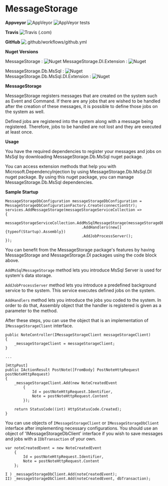 # MessageStorage

**Appveyor**
![AppVeyor](https://img.shields.io/appveyor/ci/ademcatamak/messagestorage.svg) ![AppVeyor tests](https://img.shields.io/appveyor/tests/ademcatamak/messagestorage.svg)

**Travis**
![Travis (.com)](https://travis-ci.com/AdemCatamak/MessageStorage.svg?branch=master)

**GitHub**
![.github/workflows/github.yml](https://github.com/AdemCatamak/MessageStorage/workflows/.github/workflows/github.yml/badge.svg?branch=master)

**Nuget Versions**

MessageStorage : ![Nuget](https://img.shields.io/nuget/v/MessageStorage.svg)  MessageStorage.DI.Extension : ![Nuget](https://img.shields.io/nuget/v/MessageStorage.DI.Extension.svg)

MessageStorage.Db.MsSql : ![Nuget](https://img.shields.io/nuget/v/MessageStorage.Db.MsSql.svg) MessageStorage.Db.MsSql.DI.Extension : ![Nuget](https://img.shields.io/nuget/v/MessageStorage.Db.MsSql.DI.Extension.svg)

**MessageStorage**

MessageStorage registers messages that are created on the system such as Event and Command. If there are any jobs that are wished to be handled after the creation of these messages, it is possible to define those jobs on the system as well.

Defined jobs are registered into the system along with a message being registered. Therefore, jobs to be handled are not lost and they are executed at least once.

 **Usage**
 
You have the required dependencies to register your messages and jobs on MsSql by downloading MessageStorage.Db.MsSql nuget package.
 
You can access extension methods that help you with Microsoft.DependencyInjection by using MessageStorage.Db.MsSql.DI nuget package. By using this nuget package, you can manage MessageStorage.Db.MsSql dependencies.
 
 **Sample Startup** 
 
  ```
 MessageStorageDbConfiguration messageStorageDbConfiguration = MessageStorageDbConfigurationFactory.Create(connectionStr);
 services.AddMessageStorage(messageStorageServiceCollection =>
 {
     messageStorageServiceCollection.AddMsSqlMessageStorage(messageStorageDbConfiguration)
                                    .AddHandlers(new[] {typeof(Startup).Assembly})
                                    .AddJobProcessServer();
 });
 ```

You can benefit from the MessageStorage package's features by having MessageStorage and MessageStorage.DI packages using the code block above.

`AddMsSqlMessageStorage` method lets you introduce MsSql Server is used for system's data storage.

`AddJobProcessServer` method lets you introduce a predefined background service to the system. This service executes defined jobs on the system.

`AddHandlers` method lets you introduce the jobs you coded to the system. In order to do that, Assembly object that the handler is registered is given as a parameter to the method.

After these steps, you can use the object that is an implementation of `IMessageStorageClient` interface.

```
public NoteController(IMessageStorageClient messageStorageClient)
{
    _messageStorageClient = messageStorageClient;
}

...

[HttpPost]
public IActionResult PostNote([FromBody] PostNoteHttpRequest postNoteHttpRequest)
{
    _messageStorageClient.Add(new NoteCreatedEvent
        {
            Id = postNoteHttpRequest.Identifier,
            Note = postNoteHttpRequest.Content
        });

    return StatusCode((int) HttpStatusCode.Created);
}
```

You can use objects of `IMessageStorageClient` or `IMessageStorageDbClient` interface after implementing necessary configurations. You should use an object of 'IMessageStorageDbClient' interface if you wish to save messages and jobs with a `IDbTransaction` of your own.

```
var noteCreatedEvent = new NoteCreatedEvent
    {
        Id = postNoteHttpRequest.Identifier,
        Note = postNoteHttpRequest.Content
    };

I ) _messageStorageDbClient.Add(noteCreatedEvent);
II) _messageStorageDbClient.Add(noteCreatedEvent, dbTransaction); 
```

